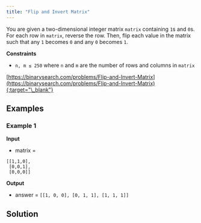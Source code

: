 ```yaml
---
title: "Flip and Invert Matrix"
---
```


You are given a two-dimensional integer matrix `matrix` containing `1`s and `0`s. For each row in `matrix`, reverse the row. Then, flip each value in the matrix such that any `1` becomes `0` and any `0` becomes `1`.

**Constraints**

- `n, m ≤ 250` where `n` and `m` are the number of rows and columns in `matrix`

[https://binarysearch.com/problems/Flip-and-Invert-Matrix](https://binarysearch.com/problems/Flip-and-Invert-Matrix){:target="\_blank"}

## Examples

### Example 1

**Input**

- matrix =

```
[[1,1,0],
 [0,0,1],
 [0,0,0]]
```

**Output**

- answer = `[[1, 0, 0], [0, 1, 1], [1, 1, 1]]`

## Solution

<script src="https://gist.github.com/yaeba/16da7be5123724fcf6eccc25581cef5a.js?file=Flip-and-Invert-Matrix.py"></script>
